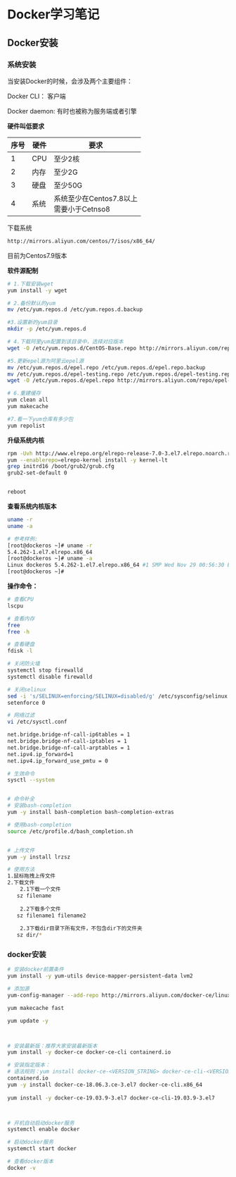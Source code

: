 # Docker学习笔记

## Docker安装

### 系统安装

当安装Docker的时候，会涉及两个主要组件：

Docker CLI： 客户端

Docker daemon: 有时也被称为服务端或者引擎

**硬件叫低要求**

| 序号 | 硬件 | 要求                                        |
| ---- | ---- | ------------------------------------------- |
| 1    | CPU  | 至少2核                                     |
| 2    | 内存 | 至少2G                                      |
| 3    | 硬盘 | 至少50G                                     |
| 4    | 系统 | 系统至少在Centos7.8以上<br/>需要小于Cetnso8 |

下载系统

```sh
http://mirrors.aliyun.com/centos/7/isos/x86_64/
```

目前为Centos7.9版本

**软件源配制**

```sh
# 1.下载安装wget
yum install -y wget

# 2.备份默认的yum
mv /etc/yum.repos.d /etc/yum.repos.d.backup

#3.设置新的yum目录
mkdir -p /etc/yum.repos.d

# 4.下载阿里yum配置到该目录中，选择对应版本
wget -O /etc/yum.repos.d/CentOS-Base.repo http://mirrors.aliyun.com/repo/Centos-7.repo

#5.更新epel源为阿里云epel源
mv /etc/yum.repos.d/epel.repo /etc/yum.repos.d/epel.repo.backup
mv /etc/yum.repos.d/epel-testing.repo /etc/yum.repos.d/epel-testing.repo.backup
wget -O /etc/yum.repos.d/epel.repo http://mirrors.aliyun.com/repo/epel-7.repo

# 6.重建缓存
yum clean all
yum makecache

#7.看一下yum仓库有多少包
yum repolist

```

**升级系统内核**

```sh
rpm -Uvh http://www.elrepo.org/elrepo-release-7.0-3.el7.elrepo.noarch.rpm
yum --enablerepo=elrepo-kernel install -y kernel-lt
grep initrd16 /boot/grub2/grub.cfg
grub2-set-default 0


reboot
```

**查看系统内核版本**

```sh
uname -r
uname -a

# 参考样例:
[root@dockeros ~]# uname -r
5.4.262-1.el7.elrepo.x86_64
[root@dockeros ~]# uname -a
Linux dockeros 5.4.262-1.el7.elrepo.x86_64 #1 SMP Wed Nov 29 00:56:30 EST 2023 x86_64 x86_64 x86_64 GNU/Linux
[root@dockeros ~]#
```

**操作命令：**

```sh
# 查看CPU
lscpu

# 查看内存
free
free -h

# 查看硬盘
fdisk -l

# 关闭防火墙
systemctl stop firewalld
systemctl disable firewalld

# 关闭selinux
sed -i 's/SELINUX=enforcing/SELINUX=disabled/g' /etc/sysconfig/selinux
setenforce 0

# 网络过滤
vi /etc/sysctl.conf

net.bridge.bridge-nf-call-ip6tables = 1
net.bridge.bridge-nf-call-iptables = 1
net.bridge.bridge-nf-call-arptables = 1
net.ipv4.ip_forward=1
net.ipv4.ip_forward_use_pmtu = 0

# 生效命令
sysctl --system


# 命令补全
# 安装bash-completion
yum -y install bash-completion bash-completion-extras

# 使用bash-completion
source /etc/profile.d/bash_completion.sh


# 上传文件
yum -y install lrzsz

# 使用方法
1.鼠标拖拽上传文件
2.下载文件
    2.1下载一个文件
   sz filename 
   
    2.2下载多个文件
   sz filename1 filename2
   
    2.3下载dir目录下所有文件，不包含dir下的文件夹
   sz dir/*
```

### docker安装

```sh
# 安装docker前置条件
yum install -y yum-utils device-mapper-persistent-data lvm2

# 添加源
yum-config-manager --add-repo http://mirrors.aliyun.com/docker-ce/linux/centos/docker-ce.repo

yum makecache fast

yum update -y



# 安装最新版：推荐大家安装最新版本
yum install -y docker-ce docker-ce-cli containerd.io

# 安装指定版本：
# 语法规则：yum install docker-ce-<VERSION_STRING> docker-ce-cli-<VERSION_STRING> 
containerd.io
yum -y install docker-ce-18.06.3.ce-3.el7 docker-ce-cli.x86_64
 
yum install -y docker-ce-19.03.9-3.el7 docker-ce-cli-19.03.9-3.el7 



# 开机自动启动docker服务
systemctl enable docker

# 启动docker服务
systemctl start docker

# 查看docker版本
docker -v


```

